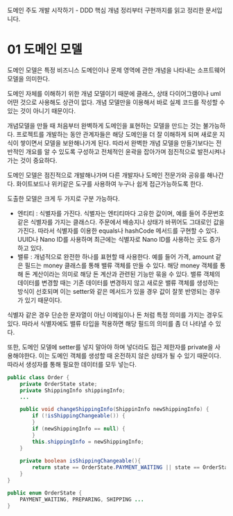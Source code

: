 도메인 주도 개발 시작하기 - DDD 핵심 개념 정리부터 구현까지를 읽고 정리한 문서입니다.

# 01 도메인 모델

도메인 모델은 특정 비즈니스 도메인이나 문제 영역에 관한 개념을 나타내는 소프트웨어 모델을 의미한다. 

도메인 자체를 이해하기 위한 개념 모델이기 때문에 클래스, 상태 다이어그램이나 uml 어떤 것으로 사용해도 상관이 없다. 
개념 모델만을 이용해서 바로 실제 코드를 작성할 수 있는 것이 아니기 때문이다. 

개념모델을 만들 때 처음부터 완벽하게 도메인을 표현하는 모델을 만드는 것는 불가능하다. 
프로젝트를 개발하는 동안 관계자들은 해당 도메인을 더 잘 이해하게 되며 새로운 지식이 쌓이면서 모델을 보완해나가게 된다. 따라서 완벽한 개념 모델을 만들기보다는 전반적인 개요를 알 수 있도록 구성하고 전체적인 윤곽을 잡아가며 점진적으로 발전시켜나가는 것이 중요하다.

도메인 모델은 점진적으로 개발해나가며 다른 개발자나 도메인 전문가와 공유를 해나간다. 
화이트보드나 위키같은 도구를 사용하여 누구나 쉽게 접근가능하도록 한다. 

도출한 모델은 크게 두 가지로 구분 가능하다.
- 엔티티 : 식별자를 가진다. 식별자는 엔티티마다 고유한 값이며, 예를 들어 주문번호 같은 식별자를 가지는 클래스다. 주문에서 배송지나 상태가 바뀌어도 그대로인 값을 가진다. 따라서 식별자를 이용한 equals나 hashCode 메서드를 구현할 수 있다. UUID나 Nano ID를 사용하며 최근에는 식별자로 Nano ID를 사용하는 곳도 증가하고 있다.
- 밸류 : 개념적으로 완전한 하나를 표현할 때 사용한다. 예를 들어 가격, amount 같은 필드는 money 클래스를 통해 밸류 객체를 만들 수 있다. 해당 money 객체를 통해 돈 계산이라는 의미로 해당 돈 계산과 관련된 기능만 묶을 수 있다. 밸류 객체의 데이터를 변경할 때는 기존 데이터를 변경하지 않고 새로운 밸류 객체를 생성하는 방식이 선호되며 이는 setter와 같은 메서드가 있을 경우 값이 잘못 반영되는 경우가 있기 때문이다.


식별자 같은 경우 단순한 문자열이 아닌 이메일이나 돈 처럼 특정 의미를 가지는 경우도 있다. 
따라서 식별자에도 밸류 타입을 적용하면 해당 필드의 의미를 좀 더 나타낼 수 있다.

또한, 도메인 모델에 setter를 넣지 말아야 하며 넣더라도 접근 제한자를 private을 사용해야한다. 이는 도메인 객체를 생성할 때 온전하지 않은 상태가 될 수 있기 때문이다. 따라서 생성자를 통해 필요한 데이터를 모두 넣는다.


```java
public class Order {
	private OrderState state;
	private ShippingInfo shippingInfo;
	...

	public void changeShippingInfo(ShippinInfo newShippingInfo) {
		if (!isShippingChangeable()) {
		}
		if (newShippingInfo == null) {
		}
		this.shippingInfo = newShippingInfo;
	}
	
	private boolean isShippingChangeable(){
		return state == OrderState.PAYMENT_WAITING || state == OrderState.PREPARING;
    }
}

public enum OrderState {
	PAYMENT_WAITING, PREPARING, SHIPPING ...
}
```